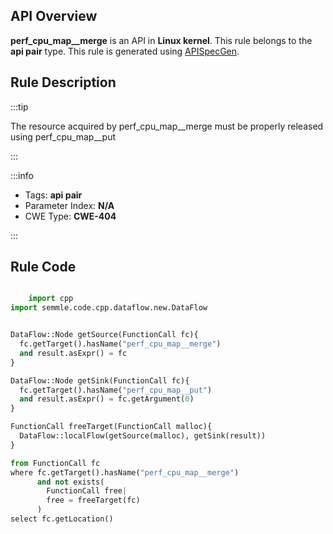 ---
---


## API Overview
**perf_cpu_map__merge** is an API in **Linux kernel**. This rule belongs to the **api pair** type. This rule is generated using [APISpecGen](../../tools/APISpecGen).
## Rule Description

:::tip

The resource acquired by perf_cpu_map__merge must be properly released using perf_cpu_map__put

:::

:::info

- Tags: **api pair**
- Parameter Index: **N/A**
- CWE Type: **CWE-404**

:::

## Rule Code
```python

    import cpp
import semmle.code.cpp.dataflow.new.DataFlow


DataFlow::Node getSource(FunctionCall fc){
  fc.getTarget().hasName("perf_cpu_map__merge")
  and result.asExpr() = fc
}

DataFlow::Node getSink(FunctionCall fc){
  fc.getTarget().hasName("perf_cpu_map__put")
  and result.asExpr() = fc.getArgument(0)
}

FunctionCall freeTarget(FunctionCall malloc){
  DataFlow::localFlow(getSource(malloc), getSink(result))
}

from FunctionCall fc
where fc.getTarget().hasName("perf_cpu_map__merge")
      and not exists(
        FunctionCall free| 
        free = freeTarget(fc)
      )
select fc.getLocation()

    
```